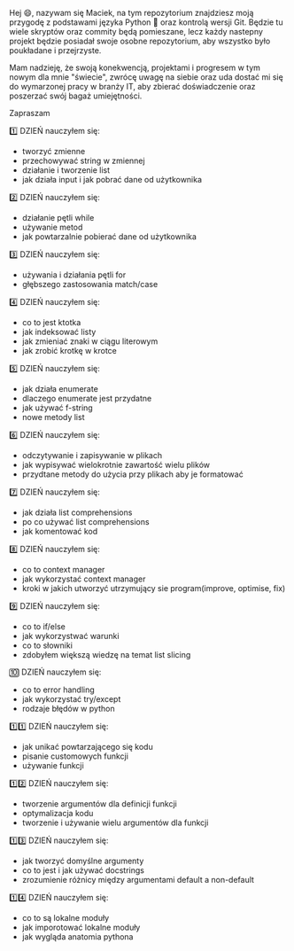 Hej 😄, nazywam się Maciek, na tym repozytorium znajdziesz moją przygodę z podstawami
języka Python 🐍 oraz kontrolą wersji Git. Będzie tu wiele skryptów oraz commity będą pomieszane, 
lecz każdy nastepny projekt będzie posiadał swoje osobne repozytorium, aby wszystko było
poukładane i przejrzyste.

Mam nadzieję, że swoją konekwencją, projektami i progresem w tym nowym dla mnie "świecie",
zwrócę uwagę na siebie oraz uda dostać mi się do wymarzonej pracy w branży IT, aby zbierać
doświadczenie oraz poszerzać swój bagaż umiejętności.

Zapraszam 


1️⃣ DZIEŃ
nauczyłem się:
  - tworzyć zmienne
  - przechowywać string w zmiennej
  - działanie i tworzenie list
  - jak działa input i jak pobrać dane od użytkownika

2️⃣ DZIEŃ
nauczyłem się:
  - działanie pętli while
  - używanie metod 
  - jak powtarzalnie pobierać dane od użytkownika

3️⃣ DZIEŃ
nauczyłem się:
  - używania i działania pętli for
  - głębszego zastosowania match/case

4️⃣ DZIEŃ
nauczyłem się:
  - co to jest ktotka
  - jak indeksować listy
  - jak zmieniać znaki w ciągu literowym
  - jak zrobić krotkę w krotce 

5️⃣ DZIEŃ
nauczyłem się:
  - jak działa enumerate
  - dlaczego enumerate jest przydatne
  - jak używać f-string
  - nowe metody list

6️⃣ DZIEŃ
nauczyłem się:
  - odczytywanie i zapisywanie w plikach
  - jak wypisywać wielokrotnie zawartość wielu plików
  - przydtane metody do użycia przy plikach aby je formatować

7️⃣ DZIEŃ
nauczyłem się:
- jak działa list comprehensions
- po co używać list comprehensions
- jak komentować kod

8️⃣ DZIEŃ
nauczyłem się:
- co to context manager
- jak wykorzystać context manager
- kroki w jakich utworzyć utrzymujący sie program(improve, optimise, fix)

9️⃣ DZIEŃ
nauczyłem się:
- co to if/else
- jak wykorzystwać warunki
- co to słowniki
- zdobyłem większą wiedzę na temat list slicing

🔟 DZIEŃ
nauczyłem się:
- co to error handling
- jak wykorzystać try/except
- rodzaje błędów w python

1️⃣1️⃣ DZIEŃ
nauczyłem się:
- jak unikać powtarzającego się kodu
- pisanie customowych funkcji
- używanie funkcji

1️⃣2️⃣ DZIEŃ
nauczyłem się:
- tworzenie argumentów dla definicji funkcji
- optymalizacja kodu
- tworzenie i używanie wielu argumentów dla funkcji

1️⃣3️⃣ DZIEŃ
nauczyłem się:
- jak tworzyć domyślne argumenty
- co to jest i jak używać docstrings
- zrozumienie różnicy między argumentami default a non-default

1️⃣4️⃣ DZIEŃ
nauczyłem się:
- co to są lokalne moduły
- jak imporotować lokalne moduły
- jak wygląda anatomia pythona

